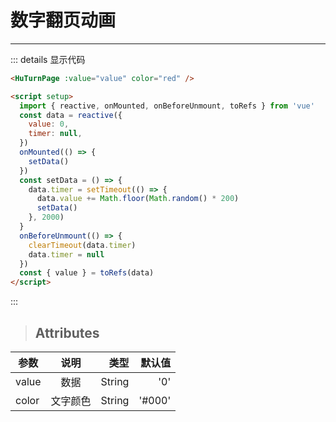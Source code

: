 # 数字翻页动画

---

<HuTurnPage :value="value" color="red" />

<script setup>
import { reactive, onMounted,onBeforeUnmount,toRefs } from "vue"
const data = reactive({
  value: 0,
  timer: null
})
onMounted(()=>{
  setData()
})
const setData = () => {
  data.timer = setTimeout(() => {
    data.value += Math.floor(Math.random() * 200)
    setData()
  }, 2000)
}
onBeforeUnmount(()=> {
   clearTimeout(data.timer)
   data.timer=null
})
const {value} = toRefs(data)
</script>

::: details 显示代码

```html
<HuTurnPage :value="value" color="red" />

<script setup>
  import { reactive, onMounted, onBeforeUnmount, toRefs } from 'vue'
  const data = reactive({
    value: 0,
    timer: null,
  })
  onMounted(() => {
    setData()
  })
  const setData = () => {
    data.timer = setTimeout(() => {
      data.value += Math.floor(Math.random() * 200)
      setData()
    }, 2000)
  }
  onBeforeUnmount(() => {
    clearTimeout(data.timer)
    data.timer = null
  })
  const { value } = toRefs(data)
</script>
```

:::

> ## Attributes

| 参数  |   说明   |   类型 | 默认值 |
| ----- | :------: | -----: | -----: |
| value |   数据   | String |    '0' |
| color | 文字颜色 | String | '#000' |
